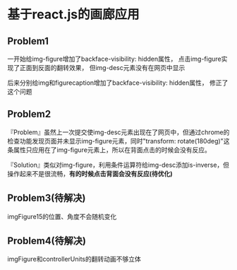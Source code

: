 # 基于react.js的画廊应用
## Problem1
一开始给img-figure增加了backface-visibility: hidden属性，
点击img-figure实现了正面到反面的翻转效果，
但img-desc元素没有在网页中显示

后来分别给img和figurecaption增加了backface-visibility: hidden属性，
修正了这个问题

## Problem2

『Problem』虽然上一次提交使img-desc元素出现在了网页中，但通过chrome的检查功能发现页面并未显示img-figure元素，同时"transform: rotate(180deg)"这条属性只应用在了img-figure元素上，所以在背面点击的时候会没有反应。

『Solution』类似对img-figure，利用条件运算符给img-desc添加is-inverse，但操作起来不是很流畅，**有的时候点击背面会没有反应(待优化)**

## Problem3(待解决)

imgFigure15的位置、角度不会随机变化

## Problem4(待解决)
imgFigure和controllerUnits的翻转动画不够立体